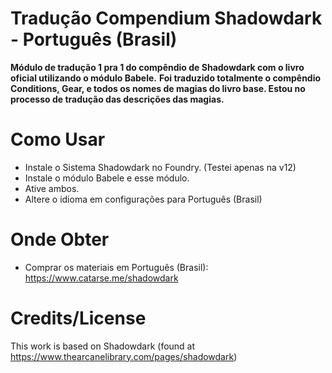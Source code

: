 # Tradução Compendium Shadowdark - Português (Brasil)
<b>Módulo de tradução 1 pra 1 do compêndio de Shadowdark com o livro oficial utilizando o módulo Babele.</b>
<b>Foi traduzido totalmente o compêndio Conditions, Gear, e todos os nomes de magias do livro base. Estou no processo de tradução das descrições das magias.</b>

# Como Usar
- Instale o Sistema Shadowdark no Foundry. (Testei apenas na v12)
- Instale o módulo Babele e esse módulo.
- Ative ambos.
- Altere o idioma em configurações para Português (Brasil)

# Onde Obter
- Comprar os materiais em Português (Brasil): https://www.catarse.me/shadowdark

# Credits/License   
This work is based on Shadowdark (found at https://www.thearcanelibrary.com/pages/shadowdark)
